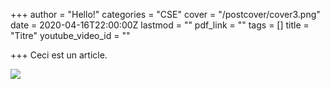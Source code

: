 +++
author = "Hello!"
categories = "CSE"
cover = "/postcover/cover3.png"
date = 2020-04-16T22:00:00Z
lastmod = ""
pdf_link = ""
tags = []
title = "Titre"
youtube_video_id = ""

+++
Ceci est un article.

![](/uploads/cover5.png)
